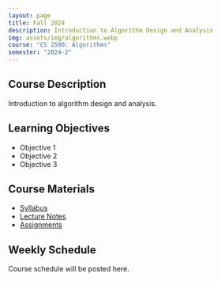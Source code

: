 ```yaml
---
layout: page
title: Fall 2024
description: Introduction to Algorithm Design and Analysis
img: assets/img/algorithms.webp
course: "CS 2500: Algorithms"
semester: "2024-2"
---
```


## Course Description
Introduction to algorithm design and analysis.

## Learning Objectives
- Objective 1
- Objective 2
- Objective 3

## Course Materials
- [Syllabus](#)
- [Lecture Notes](#)
- [Assignments](#)

## Weekly Schedule
Course schedule will be posted here.
